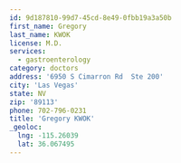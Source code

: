 ```yaml
---
id: 9d187810-99d7-45cd-8e49-0fbb19a3a50b
first_name: Gregory
last_name: KWOK
license: M.D.
services:
  - gastroenterology
category: doctors
address: '6950 S Cimarron Rd  Ste 200'
city: 'Las Vegas'
state: NV
zip: '89113'
phone: 702-796-0231
title: 'Gregory KWOK'
_geoloc:
  lng: -115.26039
  lat: 36.067495
---
```

